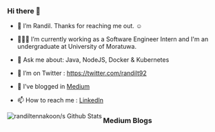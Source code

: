 ### Hi there 👋

- 🔭 I’m Randil. Thanks for reaching me out. ☺️

- 👨🏻‍💻 I’m currently working as a Software Engineer Intern and I'm an undergraduate at University of Moratuwa.

- 💬 Ask me about: Java, NodeJS, Docker & Kubernetes

- 🤔 I’m on Twitter : https://twitter.com/randilt92

- 🌱 I’ve blogged in [Medium](https://medium.com/@randilt) 

- 📫 How to reach me : [LinkedIn](https://lk.linkedin.com/in/randiltennakoon)



<img align="left" alt="randiltennakoon/s Github Stats" src="https://github-readme-stats.vercel.app/api?username=randiltennakoon&show_icons=true&hide_border=true" />


### Medium Blogs
<!-- BLOG-POST-LIST:START -->
<!-- BLOG-POST-LIST:END -->



<!--
**randiltennakoon/randiltennakoon** is a ✨ _special_ ✨ repository because its `README.md` (this file) appears on your GitHub profile.

Here are some ideas to get you started:

- 🔭 I’m currently working on ...
- 🌱 I’m currently learning ...
- 👯 I’m looking to collaborate on ...
- 🤔 I’m looking for help with ...
- 💬 Ask me about ...
- 📫 How to reach me: ...
- 😄 Pronouns: ...
- ⚡ Fun fact: ...
-->
